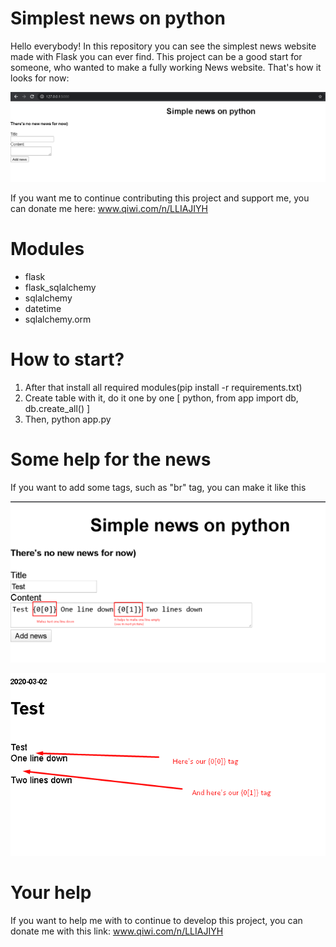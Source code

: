 # Simplest news on python

Hello everybody! In this repository you can see the simplest news website made with Flask you can ever find.
This project can be a good start for someone, who wanted to make a fully working News website.
That's how it looks for now:
<p align="center">
	<img src="https://github.com/LLIAJIYH/FlaskNews/blob/master/GITHUB-FILES/example-1.png"/>
</p>

If you want me to continue contributing this project and support me, you can donate me here:
www.qiwi.com/n/LLIAJIYH

# Modules

* flask
* flask_sqlalchemy
* sqlalchemy
* datetime
* sqlalchemy.orm


# How to start?
1. After that install all required modules(pip install -r requirements.txt)
2. Create table with it, do it one by one [ python, from app import db, db.create_all() ]
3. Then, python app.py

# Some help for the news
If you want to add some tags, such as "br" tag, you can make it like this
<p align="center">
	<img src="https://github.com/LLIAJIYH/FlaskNews/blob/master/GITHUB-FILES/example-2.png"/>
</p>

<p align="center">
	<img src="https://github.com/LLIAJIYH/FlaskNews/blob/master/GITHUB-FILES/example-3.png"/>
</p>

# Your help
If you want to help me with to continue to develop this project, you can donate me with this link:
www.qiwi.com/n/LLIAJIYH
